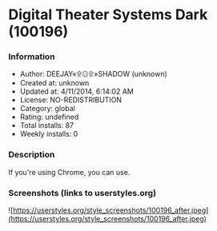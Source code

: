 # Digital Theater Systems Dark (100196)

### Information
- Author: DEEJAY«۩۞۩»SHADOW (unknown)
- Created at: unknown
- Updated at: 4/11/2014, 6:14:02 AM
- License: NO-REDISTRIBUTION
- Category: global
- Rating: undefined
- Total installs: 87
- Weekly installs: 0


### Description
If you're using Chrome, you can use.


### Screenshots (links to userstyles.org)
![https://userstyles.org/style_screenshots/100196_after.jpeg](https://userstyles.org/style_screenshots/100196_after.jpeg)


